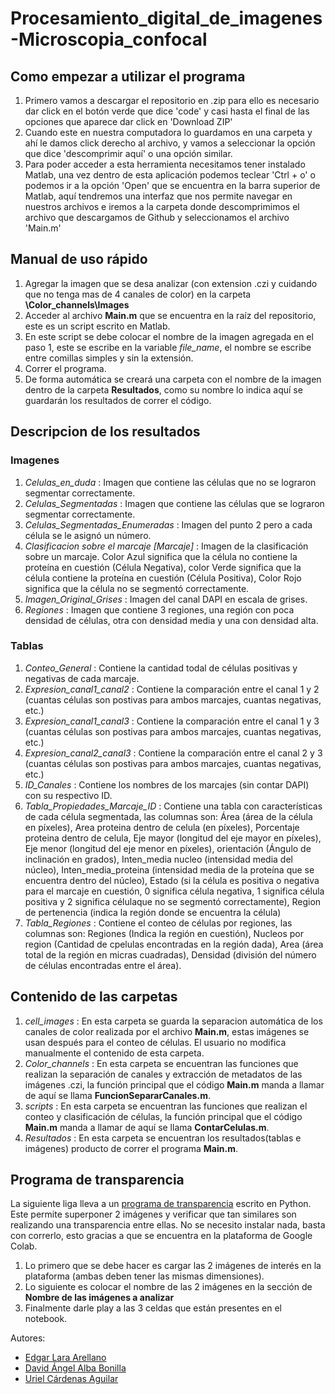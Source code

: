 # Procesamiento_digital_de_imagenes-Microscopia_confocal

## Como empezar a utilizar el programa
1. Primero vamos a descargar el repositorio en .zip para ello es necesario dar click en el botón verde que dice 'code' y casi hasta el final de las opciones que aparece dar click en 'Download ZIP'
2. Cuando este en nuestra computadora lo guardamos en una carpeta y ahí le damos click derecho al archivo, y vamos a seleccionar la opción que dice 'descomprimir aquí' o una opción similar.
3. Para poder acceder a esta herramienta necesitamos tener instalado Matlab, una vez dentro de esta aplicación podemos teclear 'Ctrl + o' o podemos ir a la opción 'Open' que se encuentra en la barra superior de Matlab, aquí tendremos una interfaz que nos permite navegar en nuestros archivos e iremos a la carpeta donde descomprimimos el archivo que descargamos de Github y seleccionamos el archivo 'Main.m' 

## Manual de uso rápido
1. Agregar la imagen que se desa analizar (con extension .czi y cuidando que no tenga mas de 4 canales de color) en la carpeta __\Color_channels\Images__ 
2. Acceder al archivo __Main.m__ que se encuentra en la raíz del repositorio, este es un script escrito en Matlab.
3. En este script se debe colocar el nombre de la imagen agregada en el paso 1, este se escribe en la variable _file_name_, el nombre se escribe entre comillas simples y sin la extensión. 
4. Correr el programa.
5. De forma automática se creará una carpeta con el nombre de la imagen dentro de la carpeta __Resultados__, como su nombre lo indica aquí se guardarán los resultados de correr el código.

## Descripcion de los resultados

### Imagenes
1. _Celulas_en_duda_ : Imagen que contiene las células que no se lograron segmentar correctamente.
2. _Celulas_Segmentadas_ : Imagen que contiene las células que se lograron segmentar correctamente.
3. _Celulas_Segmentadas_Enumeradas_ : Imagen del punto 2 pero a cada célula se le asignó un número.
4. _Clasificacion sobre el marcaje [Marcaje]_ : Imagen de la clasificación sobre un marcaje. Color Azul significa que la célula no contiene la proteína en cuestión (Célula Negativa), color Verde significa que la célula contiene la proteína en cuestión (Célula Positiva), Color Rojo significa que la célula no se segmentó correctamente.
5. _Imagen_Original_Grises_ : Imagen del canal DAPI en escala de grises.
6. _Regiones_ : Imagen que contiene 3 regiones, una región con poca densidad de células, otra con densidad media y una con densidad alta.

### Tablas
1. _Conteo_General_ : Contiene la cantidad todal de células positivas y negativas de cada marcaje.
2. _Expresion_canal1_canal2_ : Contiene la comparación entre el canal 1 y 2 (cuantas células son postivas para ambos marcajes, cuantas negativas, etc.)
3. _Expresion_canal1_canal3_ : Contiene la comparación entre el canal 1 y 3 (cuantas células son postivas para ambos marcajes, cuantas negativas, etc.)
4. _Expresion_canal2_canal3_ : Contiene la comparación entre el canal 2 y 3 (cuantas células son postivas para ambos marcajes, cuantas negativas, etc.)
5. _ID_Canales_ : Contiene los nombres de los marcajes (sin contar DAPI) con su respectivo ID. 
6. _Tabla_Propiedades_Marcaje_ID_ : Contiene una tabla con características de cada célula segmentada, las columnas son: Área (área de la célula en píxeles), Area proteina dentro de celula (en píxeles), Porcentaje proteina dentro de celula, Eje mayor (longitud del eje mayor en píxeles), Eje menor (longitud del eje menor en píxeles), orientación (Ángulo de inclinación en grados), Inten_media nucleo (intensidad media del núcleo), Inten_media_proteina (intensidad media de la proteína que se encuentra dentro del núcleo), Estado (si la célula es positiva o negativa para el marcaje en cuestión, 0 significa célula negativa, 1 significa célula positiva y 2 significa célulaque no se segmentó correctamente), Region de pertenencia (indica la región donde se encuentra la célula)
7. _Tabla_Regiones_ : Contiene el conteo de células por regiones, las columnas son: Regiones (Indica la región en cuestión), Nucleos por region (Cantidad de cpelulas encontradas en la región dada), Area (área total de la región en micras cuadradas), Densidad (división del número de células encontradas entre el área).

## Contenido de las carpetas
1. _cell_images_ : En esta carpeta se guarda la separacion automática de los canales de color realizada por el archivo __Main.m__, estas imágenes se usan después para el conteo de células. El usuario no modifica manualmente el contenido de esta carpeta.
2. _Color_channels_ : En esta carpeta se encuentran las funciones que realizan la separación de canales y extracción de metadatos de las imágenes .czi, la función principal que el código __Main.m__ manda a llamar de aquí se llama __FuncionSepararCanales.m__.
3. _scripts_ : En esta carpeta se encuentran las funciones que realizan el conteo y clasificación de células, la función principal que el código __Main.m__ manda a llamar de aquí se llama __ContarCelulas.m__.
4. _Resultados_ : En esta carpeta se encuentran los resultados(tablas e imágenes) producto de correr el programa __Main.m__.

## Programa de transparencia
La siguiente liga lleva a un [programa de transparencia](https://colab.research.google.com/drive/1_kif6ZDI4omD0EoHoh9EcN5nC4xo2Ftb?usp=sharing)
 escrito en Python. Este permite superponer 2 imágenes y verificar que tan similares son realizando una transparencia entre ellas. No se necesito instalar nada, basta con correrlo, esto gracias a que se encuentra en la plataforma de Google Colab.
 1. Lo primero que se debe hacer es cargar las 2 imágenes de interés en la plataforma (ambas deben tener las mismas dimensiones).
 2. Lo siguiente es colocar el nombre de las 2 imágenes en la sección de __Nombre de las imágenes a analizar__
 3. Finalmente darle play a las 3 celdas que están presentes en el notebook.

Autores:
* [Edgar Lara Arellano](https://github.com/Edgar-La)
* [David Ángel Alba Bonilla](https://github.com/DavidAlba2627)
* [Uriel Cárdenas Aguilar](https://github.com/Uriel148)
